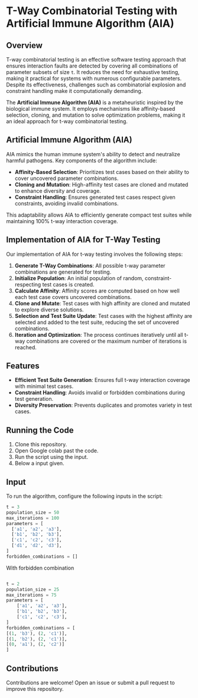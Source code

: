 # T-Way Combinatorial Testing with Artificial Immune Algorithm (AIA)

## Overview
T-way combinatorial testing is an effective software testing approach that ensures interaction faults are detected by covering all combinations of parameter subsets of size `t`. It reduces the need for exhaustive testing, making it practical for systems with numerous configurable parameters. Despite its effectiveness, challenges such as combinatorial explosion and constraint handling make it computationally demanding.

The **Artificial Immune Algorithm (AIA)** is a metaheuristic inspired by the biological immune system. It employs mechanisms like affinity-based selection, cloning, and mutation to solve optimization problems, making it an ideal approach for t-way combinatorial testing.

## Artificial Immune Algorithm (AIA)
AIA mimics the human immune system's ability to detect and neutralize harmful pathogens. Key components of the algorithm include:
- **Affinity-Based Selection**: Prioritizes test cases based on their ability to cover uncovered parameter combinations.
- **Cloning and Mutation**: High-affinity test cases are cloned and mutated to enhance diversity and coverage.
- **Constraint Handling**: Ensures generated test cases respect given constraints, avoiding invalid combinations.

This adaptability allows AIA to efficiently generate compact test suites while maintaining 100% t-way interaction coverage.

## Implementation of AIA for T-Way Testing
Our implementation of AIA for t-way testing involves the following steps:
1. **Generate T-Way Combinations**: All possible t-way parameter combinations are generated for testing.
2. **Initialize Population**: An initial population of random, constraint-respecting test cases is created.
3. **Calculate Affinity**: Affinity scores are computed based on how well each test case covers uncovered combinations.
4. **Clone and Mutate**: Test cases with high affinity are cloned and mutated to explore diverse solutions.
5. **Selection and Test Suite Update**: Test cases with the highest affinity are selected and added to the test suite, reducing the set of uncovered combinations.
6. **Iteration and Optimization**: The process continues iteratively until all t-way combinations are covered or the maximum number of iterations is reached.

## Features
- **Efficient Test Suite Generation**: Ensures full t-way interaction coverage with minimal test cases.
- **Constraint Handling**: Avoids invalid or forbidden combinations during test generation.
- **Diversity Preservation**: Prevents duplicates and promotes variety in test cases.

## Running the Code
1. Clone this repository.
2. Open Google colab past the code.
3. Run the script using the input.
4. Below a input given.

## Input
To run the algorithm, configure the following inputs in the script:

  ```python
t = 3  
population_size = 50
max_iterations = 100
parameters = [
    ['a1', 'a2', 'a3'],
    ['b1', 'b2', 'b3'],
    ['c1', 'c2', 'c3'],
    ['d1', 'd2', 'd3'],
]
forbidden_combinations = []

```
With forbidden combination

```python

t = 2
population_size = 25
max_iterations = 75
parameters = [
    ['a1', 'a2', 'a3'],
    ['b1', 'b2', 'b3'],
    ['c1', 'c2', 'c3'],
]
forbidden_combinations = [
[(1, 'b3'), (2, 'c1')], 
[(1, 'b2'), (2, 'c1')],  
[(0, 'a1'), (2, 'c2')]
]

```

## Contributions
Contributions are welcome! Open an issue or submit a pull request to improve this repository.
